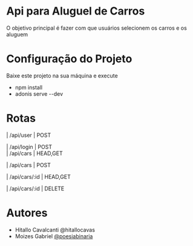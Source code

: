 # Api para Aluguel de Carros
O objetivo principal é fazer com que usuários selecionem os carros e os aluguem

# Configuração do Projeto
Baixe este projeto na sua máquina e execute
- npm install
- adonis serve --dev

# Rotas

| /api/user     | POST     

| /api/login    | POST   
| /api/cars     | HEAD,GET

| /api/cars     | POST    

| /api/cars/:id | HEAD,GET       

| /api/cars/:id | DELETE  


# Autores
- Hitallo Cavalcanti @hitallocavas
- Moizes Gabriel [@poesiabinaria](https://github.com/poesiabinaria)
